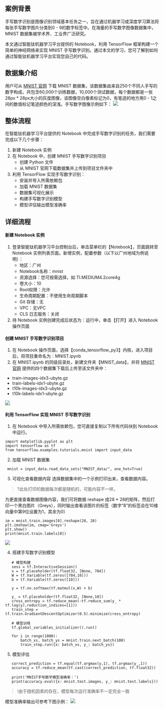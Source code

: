 ## 案例背景
手写数字识别是图像识别领域基本任务之一，旨在通过机器学习或深度学习算法将每张手写数字图片分类到0 - 9的数字标签中。在海量的手写数字图像数据集中，MNIST 数据集被学术界、工业界广泛研究。

本文通过智能钛机器学习平台提供的 Notebook，利用 TensorFlow 框架构建一个简单的神经网络来实现 MNIST 手写数字识别。通过本文的学习，您可了解到如何通过智能钛机器学习平台实现您自己的代码。

## 数据集介绍
用户可从 [MNIST 官网](http://yann.lecun.com/exdb/mnist/) 下载 MNIST 数据集，该数据集由来自250个不同人手写的数字构成，共包含60,000个训练数据，10,000个测试数据，每个数据都是一张28px * 28px大小的灰度图像，该图像空白像素标记为0，有笔迹的地方用0 - 1之间的数值标记笔迹颜色的深浅。手写数字图像示例如下：
![](https://main.qcloudimg.com/raw/426361bfc93a89a622b17d4d5d491cb1/1568170022438.png)

## 整体流程
在智能钛机器学习平台提供的 Notebook 中完成手写数字识别的任务，我们需要完成以下几个步骤：
1. 新建 Notebook 实例
2. 在 Notebook 中，创建 MNIST 手写数字识别项目
   - 创建 Python 文件
   - 从 MNIST 官网下载数据集并上传到项目文件夹中
3. 利用 TensorFlow 实现手写数字识别：
   - 安装并导入所需依赖包
   - 加载 MNIST 数据集
   - 数据集可视化展示
   - 构建手写数字识别模型
   - 模型评估输出模型准确率

## 详细流程
#### 新建 Notebook 实例
1. 登录智能钛机器学习平台控制台后，单击菜单栏的【Notebook】，页面跳转至 Notebook 实例列表页面。新增实例，配置参数（以下以广州地域为例说明）：
   - 地区：广州
   - Notebook名称：mnist
   - 资源选择：您可按需选择，如 TI.MEDIUM4.2core4g
   - 卷大小：10
   - Root权限：允许
   - 生命周期配置：不使用生命周期脚本
   - Git 存储：无
   - VPC：无VPC
   - CLS 日志服务：关闭
2. 待 Notebook 实例创建完成后状态为：运行中，单击【打开】进入 Notebook 操作页面

#### 创建 MNIST 手写数字识别项目
1. 在 Notebook 操作页面，选择【conda_tensorflow_py3】内核，进入项目后，将项目重命名为：MNIST.ipynb
2. 在 MNIST.ipynb 的同级目录处，新建文件夹【MNIST_data】，并将 [MNIST 官网](http://yann.lecun.com/exdb/mnist/) 提供的四个数据集下载后上传至该文件夹中：
 - train-images-idx3-ubyte.gz
 - train-labels-idx1-ubyte.gz
 - t10k-images-idx3-ubyte.gz
 - t10k-labels-idx1-ubyte.gz

![](https://main.qcloudimg.com/raw/21fe51c6350e640b07aa5d873b2889d7.png)

#### 利用 TensorFlow 实现 MNIST 手写数字识别
1. 在 Notebook 中导入所需依赖包，您可直接复制以下所有代码块到 Notebook 中运行。
```
import matplotlib.pyplot as plt
import tensorflow as tf
from tensorflow.examples.tutorials.mnist import input_data
```

2. 加载 MNIST 数据集
```text
 mnist = input_data.read_data_sets("MNIST_data/", one_hot=True)
```

3. 可视化查看数据内容
选择数据集中的一个示例打印出来，查看数据内容。
>?此处打印的数据每次都是随机的，可能内容不一样。

为更直接查看数据图像内容，我们可将数据 reshape 成28 * 28的矩阵，然后打印一个黑白图片（Greys），同时输出查看该图片的标签（数字“8”的标签会在10维向量中第9位设置为1，其余为0）
```text
im = mnist.train.images[0].reshape(28, 28)
plt.imshow(im, cmap='Greys')
plt.show()
print(mnist.train.labels[0])
```

![](https://main.qcloudimg.com/raw/52f9418ea4d2c891a08761f12a3148a9/1568184594782.png)

4. 搭建手写数字识别模型
```
   # 模型构建
   sess = tf.InteractiveSession()
   x = tf.placeholder(tf.float32, [None, 784])
   W = tf.Variable(tf.zeros([784,10]))
   b = tf.Variable(tf.zeros([10]))
   
   y = tf.nn.softmax(tf.matmul(x,W) + b)
   
   y_ = tf.placeholder(tf.float32, [None,10])
   cross_entropy = tf.reduce_mean(-tf.reduce_sum(y_ * tf.log(y),reduction_indices=[1]))
   train_step = tf.train.GradientDescentOptimizer(0.5).minimize(cross_entropy)
   
   # 模型训练
   tf.global_variables_initializer().run()
   
   for i in range(1000):
       batch_xs, batch_ys = mnist.train.next_batch(100)
       train_step.run({x: batch_xs, y_: batch_ys})
```

5. 模型评估
```
   correct_prediction = tf.equal(tf.argmax(y,1), tf.argmax(y_,1))
   accuracy = tf.reduce_mean(tf.cast(correct_prediction, tf.float32))
   
   print('MNIST手写数字模型准确率：')
   print(accuracy.eval({x: mnist.test.images, y_: mnist.test.labels}))
```

>!由于随机因素的存在，模型每次运行准确率不一定完全一致

模型准确率输出可参考下图示例：
![](https://main.qcloudimg.com/raw/e30ac5515b436238545355a0509056e0.png)
